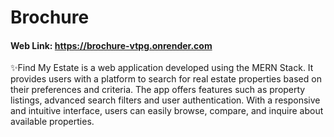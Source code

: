 # Brochure

#### Web Link: https://brochure-vtpg.onrender.com

✨Find My Estate is a web application developed using the MERN Stack. It provides users with a platform to search for real estate properties based on their preferences and criteria. The app offers features such as property listings, advanced search filters and user authentication. With a responsive and intuitive interface, users can easily browse, compare, and inquire about available properties.

